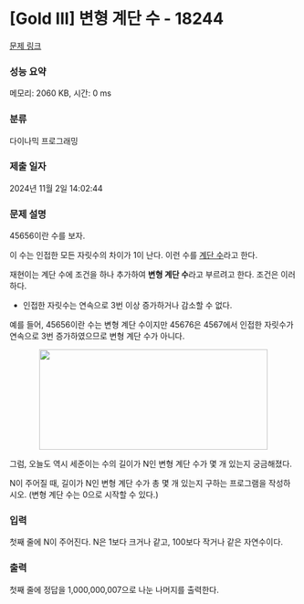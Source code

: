 # [Gold III] 변형 계단 수 - 18244 

[문제 링크](https://www.acmicpc.net/problem/18244) 

### 성능 요약

메모리: 2060 KB, 시간: 0 ms

### 분류

다이나믹 프로그래밍

### 제출 일자

2024년 11월 2일 14:02:44

### 문제 설명

<p>45656이란 수를 보자.</p>

<p>이 수는 인접한 모든 자릿수의 차이가 1이 난다. 이런 수를 <a href="https://www.acmicpc.net/problem/10844">계단 수</a>라고 한다.</p>

<p>재현이는 계단 수에 조건을 하나 추가하여 <strong>변형 계단 수</strong>라고 부르려고 한다. 조건은 이러하다.</p>

<ul>
	<li>인접한 자릿수는 연속으로 3번 이상 증가하거나 감소할 수 없다.</li>
</ul>

<p>예를 들어, 45656이란 수는 변형 계단 수이지만 45676은 4567에서 인접한 자릿수가 연속으로 3번 증가하였으므로 변형 계단 수가 아니다.</p>

<p style="text-align: center;"><img alt="" src="https://upload.acmicpc.net/505323aa-953f-4680-8b14-2737be1da2c3/-/preview/" style="height: 176px; width: 400px;"></p>

<p>그럼, 오늘도 역시 세준이는 수의 길이가 N인 변형 계단 수가 몇 개 있는지 궁금해졌다.</p>

<p>N이 주어질 때, 길이가 N인 변형 계단 수가 총 몇 개 있는지 구하는 프로그램을 작성하시오. (변형 계단 수는 0으로 시작할 수 있다.)</p>

### 입력 

 <p>첫째 줄에 N이 주어진다. N은 1보다 크거나 같고, 100보다 작거나 같은 자연수이다.</p>

### 출력 

 <p>첫째 줄에 정답을 1,000,000,007으로 나눈 나머지를 출력한다.</p>

